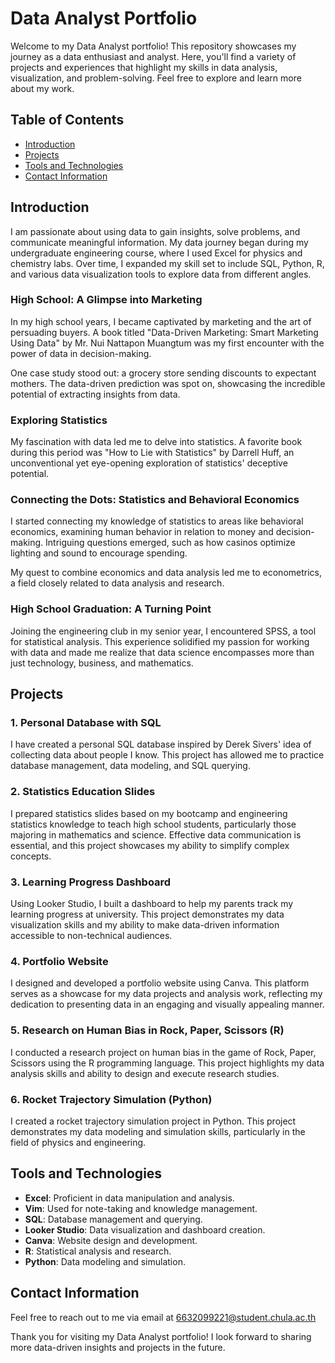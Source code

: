 # Data Analyst Portfolio

Welcome to my Data Analyst portfolio! This repository showcases my journey as a data enthusiast and analyst. Here, you'll find a variety of projects and experiences that highlight my skills in data analysis, visualization, and problem-solving. Feel free to explore and learn more about my work.

## Table of Contents
- [Introduction](#introduction)
- [Projects](#projects)
- [Tools and Technologies](#tools-and-technologies)
- [Contact Information](#contact-information)

## Introduction
I am passionate about using data to gain insights, solve problems, and communicate meaningful information. My data journey began during my undergraduate engineering course, where I used Excel for physics and chemistry labs. Over time, I expanded my skill set to include SQL, Python, R, and various data visualization tools to explore data from different angles.

### High School: A Glimpse into Marketing
In my high school years, I became captivated by marketing and the art of persuading buyers. A book titled "Data-Driven Marketing: Smart Marketing Using Data" by Mr. Nui Nattapon Muangtum was my first encounter with the power of data in decision-making.

One case study stood out: a grocery store sending discounts to expectant mothers. The data-driven prediction was spot on, showcasing the incredible potential of extracting insights from data.

### Exploring Statistics
My fascination with data led me to delve into statistics. A favorite book during this period was "How to Lie with Statistics" by Darrell Huff, an unconventional yet eye-opening exploration of statistics' deceptive potential.

### Connecting the Dots: Statistics and Behavioral Economics
I started connecting my knowledge of statistics to areas like behavioral economics, examining human behavior in relation to money and decision-making. Intriguing questions emerged, such as how casinos optimize lighting and sound to encourage spending.

My quest to combine economics and data analysis led me to econometrics, a field closely related to data analysis and research.

### High School Graduation: A Turning Point
Joining the engineering club in my senior year, I encountered SPSS, a tool for statistical analysis. This experience solidified my passion for working with data and made me realize that data science encompasses more than just technology, business, and mathematics.

## Projects
### 1. Personal Database with SQL
I have created a personal SQL database inspired by Derek Sivers' idea of collecting data about people I know. This project has allowed me to practice database management, data modeling, and SQL querying.

### 2. Statistics Education Slides
I prepared statistics slides based on my bootcamp and engineering statistics knowledge to teach high school students, particularly those majoring in mathematics and science. Effective data communication is essential, and this project showcases my ability to simplify complex concepts.

### 3. Learning Progress Dashboard
Using Looker Studio, I built a dashboard to help my parents track my learning progress at university. This project demonstrates my data visualization skills and my ability to make data-driven information accessible to non-technical audiences.

### 4. Portfolio Website
I designed and developed a portfolio website using Canva. This platform serves as a showcase for my data projects and analysis work, reflecting my dedication to presenting data in an engaging and visually appealing manner.

### 5. Research on Human Bias in Rock, Paper, Scissors (R)
I conducted a research project on human bias in the game of Rock, Paper, Scissors using the R programming language. This project highlights my data analysis skills and ability to design and execute research studies.

### 6. Rocket Trajectory Simulation (Python)
I created a rocket trajectory simulation project in Python. This project demonstrates my data modeling and simulation skills, particularly in the field of physics and engineering.

## Tools and Technologies
- **Excel**: Proficient in data manipulation and analysis.
- **Vim**: Used for note-taking and knowledge management.
- **SQL**: Database management and querying.
- **Looker Studio**: Data visualization and dashboard creation.
- **Canva**: Website design and development.
- **R**: Statistical analysis and research.
- **Python**: Data modeling and simulation.

## Contact Information
Feel free to reach out to me via email at 6632099221@student.chula.ac.th

Thank you for visiting my Data Analyst portfolio! I look forward to sharing more data-driven insights and projects in the future.

